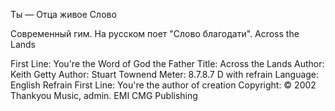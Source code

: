 Ты — Отца живое Слово

Современный гим. На русском поет "Слово благодати".
Across the Lands

First Line: You're the Word of God the Father
Title: Across the Lands
Author: Keith Getty
Author: Stuart Townend
Meter: 8.7.8.7 D with refrain
Language: English
Refrain First Line: You're the author of creation
Copyright: © 2002 Thankyou Music, admin. EMI CMG Publishing
